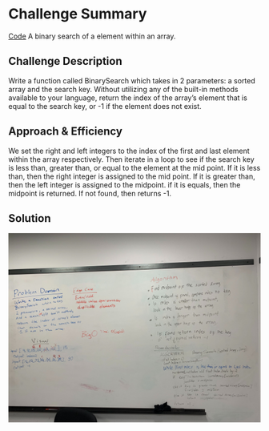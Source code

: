 # Challenge Summary
<!-- Short summary or background information -->
[Code](/code401challenges/src/main/java/code401challenges/BinarySearch.java)
 A binary search of a element within an array.

## Challenge Description
<!-- Description of the challenge -->
Write a function called BinarySearch which takes in 2 parameters: a sorted array and the search key. Without utilizing any of the built-in methods available to your language, return the index of the array’s element that is equal to the search key, or -1 if the element does not exist.
## Approach & Efficiency
<!-- What approach did you take? Why? What is the Big O space/time for this approach? -->
We set the right and left integers to the index of the first and last element within the array respectively. Then iterate in a loop to see if the search key is less than, greater than, or equal to the element at the mid point. If it is less than, then the right integer is assigned to the mid point. If it is greater than, then the left integer is assigned to the midpoint. if it is equals, then the midpoint is returned. If not found, then returns -1.

## Solution
<!-- Embedded whiteboard image -->
![](../assets/array-binary-search.jpg)